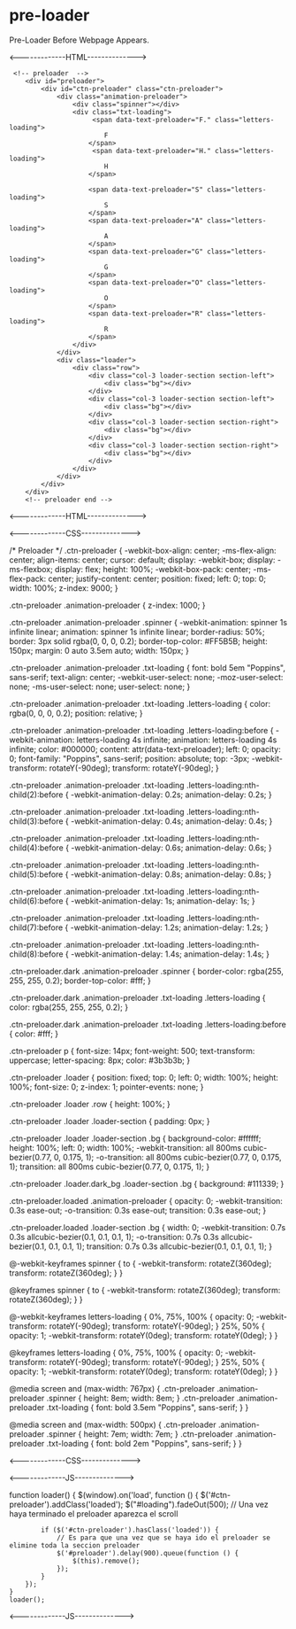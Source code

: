 # pre-loader
Pre-Loader Before Webpage Appears.


<-------------HTML-------------->

     <!-- preloader  -->
        <div id="preloader">
            <div id="ctn-preloader" class="ctn-preloader">
                <div class="animation-preloader">
                    <div class="spinner"></div>
                    <div class="txt-loading">
                         <span data-text-preloader="F." class="letters-loading">
                            F
                        </span>
                         <span data-text-preloader="H." class="letters-loading">
                            H
                        </span>
                        
                        <span data-text-preloader="S" class="letters-loading">
                            S
                        </span>
                        <span data-text-preloader="A" class="letters-loading">
                            A
                        </span>
                        <span data-text-preloader="G" class="letters-loading">
                            G
                        </span>
                        <span data-text-preloader="O" class="letters-loading">
                            O
                        </span>
                        <span data-text-preloader="R" class="letters-loading">
                            R
                        </span>
                    </div>
                </div>
                <div class="loader">
                    <div class="row">
                        <div class="col-3 loader-section section-left">
                            <div class="bg"></div>
                        </div>
                        <div class="col-3 loader-section section-left">
                            <div class="bg"></div>
                        </div>
                        <div class="col-3 loader-section section-right">
                            <div class="bg"></div>
                        </div>
                        <div class="col-3 loader-section section-right">
                            <div class="bg"></div>
                        </div>
                    </div>
                </div>
            </div>
        </div>
        <!-- preloader end -->

<-------------HTML-------------->



<-------------CSS-------------->


/* Preloader */
.ctn-preloader {
  -webkit-box-align: center;
  -ms-flex-align: center;
  align-items: center;
  cursor: default;
  display: -webkit-box;
  display: -ms-flexbox;
  display: flex;
  height: 100%;
  -webkit-box-pack: center;
  -ms-flex-pack: center;
  justify-content: center;
  position: fixed;
  left: 0;
  top: 0;
  width: 100%;
  z-index: 9000;
}

.ctn-preloader .animation-preloader {
  z-index: 1000;
}

.ctn-preloader .animation-preloader .spinner {
  -webkit-animation: spinner 1s infinite linear;
  animation: spinner 1s infinite linear;
  border-radius: 50%;
  border: 3px solid rgba(0, 0, 0, 0.2);
  border-top-color: #FF5B5B;
  height: 150px;
  margin: 0 auto 3.5em auto;
  width: 150px;
}

.ctn-preloader .animation-preloader .txt-loading {
  font: bold 5em "Poppins", sans-serif;
  text-align: center;
  -webkit-user-select: none;
  -moz-user-select: none;
  -ms-user-select: none;
  user-select: none;
}

.ctn-preloader .animation-preloader .txt-loading .letters-loading {
  color: rgba(0, 0, 0, 0.2);
  position: relative;
}

.ctn-preloader .animation-preloader .txt-loading .letters-loading:before {
  -webkit-animation: letters-loading 4s infinite;
  animation: letters-loading 4s infinite;
  color: #000000;
  content: attr(data-text-preloader);
  left: 0;
  opacity: 0;
  font-family: "Poppins", sans-serif;
  position: absolute;
  top: -3px;
  -webkit-transform: rotateY(-90deg);
  transform: rotateY(-90deg);
}

.ctn-preloader .animation-preloader .txt-loading .letters-loading:nth-child(2):before {
  -webkit-animation-delay: 0.2s;
  animation-delay: 0.2s;
}

.ctn-preloader .animation-preloader .txt-loading .letters-loading:nth-child(3):before {
  -webkit-animation-delay: 0.4s;
  animation-delay: 0.4s;
}

.ctn-preloader .animation-preloader .txt-loading .letters-loading:nth-child(4):before {
  -webkit-animation-delay: 0.6s;
  animation-delay: 0.6s;
}

.ctn-preloader .animation-preloader .txt-loading .letters-loading:nth-child(5):before {
  -webkit-animation-delay: 0.8s;
  animation-delay: 0.8s;
}

.ctn-preloader .animation-preloader .txt-loading .letters-loading:nth-child(6):before {
  -webkit-animation-delay: 1s;
  animation-delay: 1s;
}

.ctn-preloader .animation-preloader .txt-loading .letters-loading:nth-child(7):before {
  -webkit-animation-delay: 1.2s;
  animation-delay: 1.2s;
}

.ctn-preloader .animation-preloader .txt-loading .letters-loading:nth-child(8):before {
  -webkit-animation-delay: 1.4s;
  animation-delay: 1.4s;
}

.ctn-preloader.dark .animation-preloader .spinner {
  border-color: rgba(255, 255, 255, 0.2);
  border-top-color: #fff;
}

.ctn-preloader.dark .animation-preloader .txt-loading .letters-loading {
  color: rgba(255, 255, 255, 0.2);
}

.ctn-preloader.dark .animation-preloader .txt-loading .letters-loading:before {
  color: #fff;
}

.ctn-preloader p {
  font-size: 14px;
  font-weight: 500;
  text-transform: uppercase;
  letter-spacing: 8px;
  color: #3b3b3b;
}

.ctn-preloader .loader {
  position: fixed;
  top: 0;
  left: 0;
  width: 100%;
  height: 100%;
  font-size: 0;
  z-index: 1;
  pointer-events: none;
}

.ctn-preloader .loader .row {
  height: 100%;
}

.ctn-preloader .loader .loader-section {
  padding: 0px;
}

.ctn-preloader .loader .loader-section .bg {
  background-color: #ffffff;
  height: 100%;
  left: 0;
  width: 100%;
  -webkit-transition: all 800ms cubic-bezier(0.77, 0, 0.175, 1);
  -o-transition: all 800ms cubic-bezier(0.77, 0, 0.175, 1);
  transition: all 800ms cubic-bezier(0.77, 0, 0.175, 1);
}

.ctn-preloader .loader.dark_bg .loader-section .bg {
  background: #111339;
}

.ctn-preloader.loaded .animation-preloader {
  opacity: 0;
  -webkit-transition: 0.3s ease-out;
  -o-transition: 0.3s ease-out;
  transition: 0.3s ease-out;
}

.ctn-preloader.loaded .loader-section .bg {
  width: 0;
  -webkit-transition: 0.7s 0.3s allcubic-bezier(0.1, 0.1, 0.1, 1);
  -o-transition: 0.7s 0.3s allcubic-bezier(0.1, 0.1, 0.1, 1);
  transition: 0.7s 0.3s allcubic-bezier(0.1, 0.1, 0.1, 1);
}

@-webkit-keyframes spinner {
  to {
    -webkit-transform: rotateZ(360deg);
    transform: rotateZ(360deg);
  }
}

@keyframes spinner {
  to {
    -webkit-transform: rotateZ(360deg);
    transform: rotateZ(360deg);
  }
}

@-webkit-keyframes letters-loading {
  0%,
  75%,
  100% {
    opacity: 0;
    -webkit-transform: rotateY(-90deg);
    transform: rotateY(-90deg);
  }
  25%,
  50% {
    opacity: 1;
    -webkit-transform: rotateY(0deg);
    transform: rotateY(0deg);
  }
}

@keyframes letters-loading {
  0%,
  75%,
  100% {
    opacity: 0;
    -webkit-transform: rotateY(-90deg);
    transform: rotateY(-90deg);
  }
  25%,
  50% {
    opacity: 1;
    -webkit-transform: rotateY(0deg);
    transform: rotateY(0deg);
  }
}

@media screen and (max-width: 767px) {
  .ctn-preloader .animation-preloader .spinner {
    height: 8em;
    width: 8em;
  }
  .ctn-preloader .animation-preloader .txt-loading {
    font: bold 3.5em "Poppins", sans-serif;
  }
}

@media screen and (max-width: 500px) {
  .ctn-preloader .animation-preloader .spinner {
    height: 7em;
    width: 7em;
  }
  .ctn-preloader .animation-preloader .txt-loading {
    font: bold 2em "Poppins", sans-serif;
  }
}

<-------------CSS-------------->



<-------------JS-------------->

 function loader() {
        $(window).on('load', function () {
            $('#ctn-preloader').addClass('loaded');
            $("#loading").fadeOut(500);
            // Una vez haya terminado el preloader aparezca el scroll

            if ($('#ctn-preloader').hasClass('loaded')) {
                // Es para que una vez que se haya ido el preloader se elimine toda la seccion preloader
                $('#preloader').delay(900).queue(function () {
                    $(this).remove();
                });
            }
        });
    }
    loader();


<-------------JS-------------->









